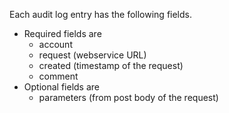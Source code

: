 Each audit log entry has the following fields.<br/>
* Required fields are
    * account
    * request (webservice URL)
    * created (timestamp of the request)
    * comment
* Optional fields are
    * parameters (from post body of the request)
